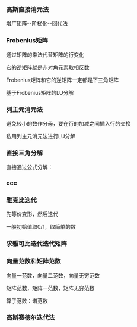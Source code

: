 ### 高斯直接消元法

增广矩阵--阶梯化--回代法

### Frobenius矩阵

通过矩阵的乘法代替矩阵的行变化

它的逆矩阵就是非对角元素取相反数

Frobenius矩阵和它的逆矩阵一定都是下三角矩阵

基于Frobenius矩阵的LU分解

### 列主元消元法

避免较小的数作分母，要在行的加减之间插入行的交换

私用列主元消元法进行LU分解

### 直接三角分解

直接通过公式分解：

### ccc

### 

### 雅克比迭代

先等价变形，然后迭代

一般初始值取0/1，取简单的数

### 求雅可比迭代迭代矩阵

### 向量范数和矩阵范数

向量一范数，向量二范数，向量无穷范数

矩阵范数，矩阵一范数，矩阵无穷范数

算子范数：谱范数

### 高斯赛德尔迭代法